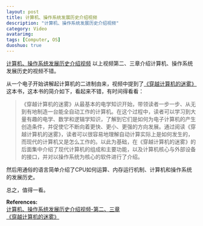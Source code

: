 ```yaml
---
layout: post
title: 计算机、操作系统发展历史介绍视频
description: "计算机、操作系统发展历史介绍视频"
category: Video
avatarimg:
tags: [Computer, OS]
duoshuo: true
---
```


[计算机、操作系统发展历史介绍视频](http://www.osstep.com/course/7)
以上视频第二、三章介绍计算机、操作系统发展历史的视频不错。 

从一个电子开始讲解起计算机的二进制由来，视频中提到了[《穿越计算机的迷雾》](https://book.douban.com/subject/5432475/)这本书，这本书的简介如下，看起来不错，有时间得看看：
> 《穿越计算机的迷雾》从最基本的电学知识开始，带领读者一步一步、从无到有地制造一台能全自动工作的计算机。在这个过程中，读者可以学习到大量有趣的电学、数学和逻辑学知识，了解到它们是如何为电子计算机的产生创造条件，并促使它不断向着更快、更小、更强的方向发展。通过阅读《穿越计算机的迷雾》，读者可以很容易地理解自动计算实际上是如何发生的，而现代的计算机又是怎么工作的。以此为基础，在《穿越计算机的迷雾》的后面集中介绍了现代计算机的组成和主要功能，以及计算机核心与外部设备的接口，并对以操作系统为核心的软件进行了介绍。

然后用通俗的语言简单介绍了CPU如何运算、内存运行机制、计算机和操作系统的发展历史。

总之，值得一看。

**References:**    
[计算机、操作系统发展历史介绍视频-第二、三章](http://www.osstep.com/course/7)  
[《穿越计算机的迷雾》](https://book.douban.com/subject/5432475/)

